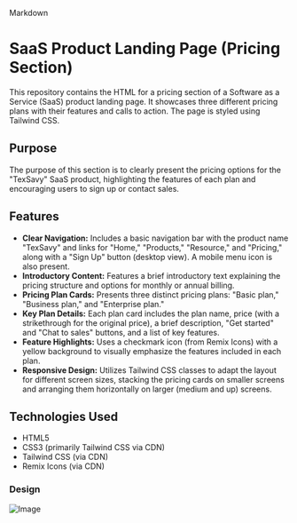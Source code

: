 Markdown

# SaaS Product Landing Page (Pricing Section)

This repository contains the HTML for a pricing section of a Software as a Service (SaaS) product landing page. It showcases three different pricing plans with their features and calls to action. The page is styled using Tailwind CSS.

## Purpose

The purpose of this section is to clearly present the pricing options for the "TexSavy" SaaS product, highlighting the features of each plan and encouraging users to sign up or contact sales.

## Features

* **Clear Navigation:** Includes a basic navigation bar with the product name "TexSavy" and links for "Home," "Products," "Resource," and "Pricing," along with a "Sign Up" button (desktop view). A mobile menu icon is also present.
* **Introductory Content:** Features a brief introductory text explaining the pricing structure and options for monthly or annual billing.
* **Pricing Plan Cards:** Presents three distinct pricing plans: "Basic plan," "Business plan," and "Enterprise plan."
* **Key Plan Details:** Each plan card includes the plan name, price (with a strikethrough for the original price), a brief description, "Get started" and "Chat to sales" buttons, and a list of key features.
* **Feature Highlights:** Uses a checkmark icon (from Remix Icons) with a yellow background to visually emphasize the features included in each plan.
* **Responsive Design:** Utilizes Tailwind CSS classes to adapt the layout for different screen sizes, stacking the pricing cards on smaller screens and arranging them horizontally on larger (medium and up) screens.

## Technologies Used

* HTML5
* CSS3 (primarily Tailwind CSS via CDN)
* Tailwind CSS (via CDN)
* Remix Icons (via CDN)

### Design

![Image](https://github.com/user-attachments/assets/d9f9e7bf-c647-4c51-835e-5e1ebb066f89)
